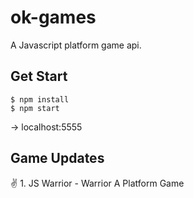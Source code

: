 # ok-games
A Javascript platform game api.


## Get Start

	$ npm install
	$ npm start

-> localhost:5555

## Game Updates

:v: 1. JS Warrior - Warrior A Platform Game
